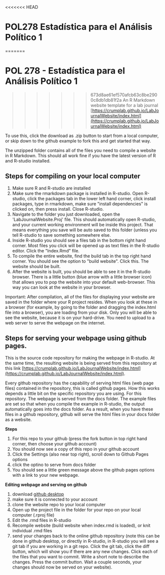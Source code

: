 <<<<<<< HEAD
# POL278 Estadística para el Análisis Político 1

=======
# POL 278 - Estadística para el Análisis Político 1
>>>>>>> 673d8ae61ef570afcb63c8be2900c8db1db81f2a
An R Markdown website template for a lab journal [https://crumplab.github.io/LabJournalWebsite/index.html](https://crumplab.github.io/LabJournalWebsite/index.html)

To use this, click the download as .zip button to start from a local computer, or skip down to the github example to fork this and get started that way.

The unzipped folder contains all of the files you need to compile a website in R Markdown. This should all work fine if you have the latest version of R and R-studio installed.

## Steps for compiling on your local computer

1. Make sure R and R-studio are installed
3. Make sure the rmarkdown package is installed in R-studio. Open R-studio, click the packages tab in the lower left hand corner, click install packages, type in rmarkdown, make sure "install dependencies" is clicked on, then press install. Close R-studio.
2. Navigate to the folder you just downloaded, open the 'LabJournalWebsite.Proj' file. This should automatically open R-studio, and your current working environment will be inside this project. That means everything you save will be auto saved to this folder (unless you tell R-studio to save something somewhere else.
3. Inside R-studio you should see a files tab in the bottom right hand corner. Most files you click will be opened up as text files in the R-studio editor. Click the "Index.Rmd" file.
4. To compile the entire website, find the build tab in the top right hand corner. You should see the option to "build website". Click this. The website should be built.
5. After the website is built, you should be able to see it in the R-studio browser. There is a little button (blue arrow with a little browser icon) that allows you to pop the website into your default web-browser. This way you can look at the website in your browser. 

Important: After compilation, all of the files for displaying your website are saved in the folder where your R project resides. When you look at these in a browser (for example, by going to the folder and dragging the index.html file into a browser), you are loading from your disk. Only you will be able to see the website, because it is on your hard-drive. You need to upload to a web server to serve the webpage on the internet.

## Steps for serving your webpage using github pages.

This is the source code repository for making the webpage in R-studio. At the same time, the resulting website is being served from this repository at this link [https://crumplab.github.io/LabJournalWebsite/index.html](https://crumplab.github.io/LabJournalWebsite/index.html).

Every github repository has the capability of serving html files (web page files) contained in the repository, this is called github pages. How this works depends a little bit on the specific repository you are using. For this repository. The webpage is served from the docs folder. The example files are set so that when you compile the example in R-studio, the output automatically goes into the docs folder. As a result, when you have these files in a github repository, github will serve the html files in your docs folder as a website.

**Steps**

1. For this repo to your github (press the fork button in top right hand corner, then choose your github account)
2. You should now see a copy of this repo in your github account
3. Click the Settings (also near top right), scroll down to Github Pages options
4. click the optino to serve from docs folder
5. You should see a little green message above the github pages options with a link to your new webpage.

**Editing webpage and serving on github**

1. download [github desktop](https://desktop.github.com)
2. make sure it is connected to your account
3. clone the website repo to your local computer
4. Open up the project file in the folder for your repo on your local computer (.rproj file)
5. Edit the .rmd files in R-studio
6. Recompile website (build website when index.rmd is loaded), or knit individual .rmd files
7. send your changes back to the online github repository (note this can be done in github desktop, or directly in R-studio, in R-studio you will see a git tab if you are working in a git repo. Click the git tab, click the diff button, which will show you if there are any new changes. Click each of the files that you want to commit. Write a short note to describe the changes. Press the commit button. Wait a couple seconds, your changes should now be served on your website).


